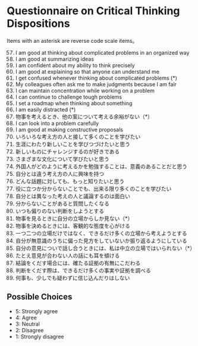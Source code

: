 # Questionnaire on Critical Thinking Dispositions
Items with an asterisk are reverse code scale items。

57. I am good at thinking about complicated problems in an organized way
58. I am good at summarizing ideas
59. I am confident about my ability to think precisely
60. I am good at explaining so that anyone can understand me
61. I get confused whenever thinking about complicated problems (\*)
62. My colleagues often ask me to make judgments because I am fair
63. I can maintain concentration while working on a problem
64. I can continue to challenge tough problems
65. I set a roadmap when thinking about something
66. I am easily distracted (\*)
67. 物事を考えるとき、他の案について考える余裕がない（*）
68. I can look into a problem carefully
69. I am good at making constructive proposals
70. いろいろな考え方の人と接して多くのことを学びたい
71. 生涯にわたり新しいことを学びつづけたいと思う
72. 新しいものにチャレンジするのが好きである
73. さまざまな文化について学びたいと思う
74. 外国人がどのように考えるかを勉強することは、意義のあることだと思う
75. 自分とは違う考え方の人に興味を持つ
76. どんな話題に対しても、もっと知りたいと思う
77. 役に立つか分からないことでも、出来る限り多くのことを学びたい
78. 自分とは異なった考えの人と議論するのは面白い
79. 分からないことがあると質問したくなる
80. いつも偏りのない判断をしようとする
81. 物事を見るときに自分の立場からしか見ない（*）
82. 物事を決めるときには、客観的な態度を心がける
83. 一つ二つの立場だけではなく、できるだけ多くの立場から考えようとする
84. 自分が無意識のうちに偏った見方をしていないか振り返るようにしている
85. 自分の意見についで話し合うときには、私は中立の立場ではいられない（*）
86. たとえ意見が合わない人の話にも耳を傾ける
87. 結論をくだす場合には、確たる証拠の有無にこだわる
88. 判断をくだす際は、できるだけ多くの事実や証拠を調べる
89. 何事も、少しでも疑わずに信じ込んだりはしない

## Possible Choices
* 5: Strongly agree
* 4: Agree
* 3: Neutral
* 2: Disagree
* 1: Strongly disagree


